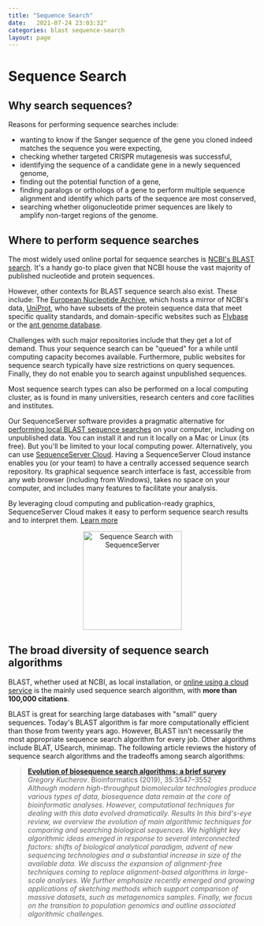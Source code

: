 ```yaml
---
title: "Sequence Search"
date:   2021-07-24 23:03:32"
categories: blast sequence-search
layout: page
---
```


# Sequence Search

## Why search sequences?

Reasons for performing sequence searches include:

* wanting to know if the Sanger sequence of the gene you cloned indeed matches the sequence you were expecting,
* checking whether targeted CRISPR mutagenesis was successful,
* identifying the sequence of a candidate gene in a newly sequenced genome,
* finding out the potential function of a gene,
* finding paralogs or orthologs of a gene to perform multiple sequence alignment and identify which parts of the sequence are most conserved,
* searching whether oligonucleotide primer sequences are likely to amplify non-target regions of the genome.

## Where to perform sequence searches

The most widely used online portal for sequence searches is [NCBI's BLAST search](https://blast.ncbi.nlm.nih.gov/Blast.cgi). It's a handy go-to place given that NCBI house the vast majority of published nucleotide and protein sequences.

However, other contexts for BLAST sequence search also exist. These include:
The [European Nucleotide Archive](https://www.ebi.ac.uk/ena/browser/sequence-search), which hosts a mirror of NCBI's data,
[UniProt](https://www.uniprot.org/blast/), who have subsets of the protein sequence data that meet specific quality standards,
and domain-specific websites such as [Flybase](http://flybase.org) or the [ant genome database](https://antgenomes.org).

Challenges with such major repositories include that they get a lot of demand. Thus your sequence search can be "queued" for a while until computing capacity becomes available. Furthermore, public websites for sequence search typically have size restrictions on query sequences. Finally, they do not enable you to search against unpublished sequences.

Most sequence search types can also be performed on a local computing cluster, as is found in many universities, research centers and core facilities and institutes.

Our SequenceServer software provides a pragmatic alternative for [performing local BLAST sequence searches](https://www.sequenceserver.com) on your computer, including on unpublished data. You can install it and run it locally on a Mac or Linux (its free). But you'll be limited to your local computing power. Alternatively,  you can use [SequenceServer Cloud](https://www.sequenceserver.com/cloud). Having a SequenceServer Cloud instance enables you (or your team) to have a centrally accessed sequence search repository. Its graphical sequence search interface is fast, accessible from any web browser (including from Windows), takes no space on your computer, and includes many features to facilitate your analysis.

<div class="container">
  <div class="row justify-content-center">
 	<div class="alert alert-info">
	  <p>By leveraging cloud computing and publication-ready graphics, SequenceServer Cloud makes it easy to perform sequence search results and to interpret them. <a href="http://sequenceserver.com/cloud">Learn more</a></p>
	  <p  style="text-align:center"><a href="https://sequenceserver.com/cloud"><img src="/img/logos/SequenceServer_logo.png" alt="Sequence Search with SequenceServer" width="200pt"/></a></p>
    </div>
  </div>
</div>


## The broad diversity of sequence search algorithms

BLAST, whether used at NCBI, as local installation, or [online using a cloud service](https://www.sequenceserver.com/cloud) is the mainly used sequence search algorithm, with **more than 100,000 citations**.

BLAST is great for searching large databases with "small" query sequences. Today's BLAST algorithm is far more computationally efficient than those from twenty years ago. However, BLAST isn't necessarily the most appropriate sequence search algorithm for every job. Other algorithms include BLAT, USearch, minimap. The following article reviews the history of sequence search algorithms and the tradeoffs among search algorithms:

> [**Evolution of biosequence search algorithms: a brief survey**](https://doi.org/10.1093/bioinformatics/btz272)<br/>
> _Gregory Kucherov_. Bioinformatics (2019), 35:3547–3552<br/>
> _Although modern high-throughput biomolecular technologies produce various types of data, biosequence data remain at the core of bioinformatic analyses. However, computational techniques for dealing with this data evolved dramatically.
Results
In this bird's-eye review, we overview the evolution of main algorithmic techniques for comparing and searching biological sequences. We highlight key algorithmic ideas emerged in response to several interconnected factors: shifts of biological analytical paradigm, advent of new sequencing technologies and a substantial increase in size of the available data. We discuss the expansion of alignment-free techniques coming to replace alignment-based algorithms in large-scale analyses. We further emphasize recently emerged and growing applications of sketching methods which support comparison of massive datasets, such as metagenomics samples. Finally, we focus on the transition to population genomics and outline associated algorithmic challenges._
